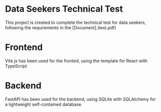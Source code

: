# Data Seekers Technical Test

This project is created to complete the technical test for data seekers, following the requirements in the [Document].(test.pdf)

# Frontend

Vite.js has been used for the fronted, using the template for React with TypeScript

# Backend

FastAPI has been used for the backend, using SQLite with SQLAlchemy for a lightweight self-contained database.
